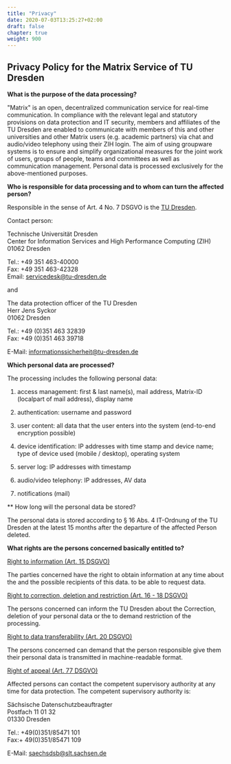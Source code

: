 ```yaml
---
title: "Privacy"
date: 2020-07-03T13:25:27+02:00
draft: false
chapter: true
weight: 900
---
```

## Privacy Policy for the Matrix Service of TU Dresden

**What is the purpose of the data processing?**

"Matrix" is an open, decentralized communication service for real-time communication. In compliance with the relevant legal and statutory provisions on data protection and IT security, members and affiliates of the TU Dresden are enabled to communicate with members of this and other universities and other Matrix users (e.g. academic partners) via chat and audio/video telephony using their ZIH login. The aim of using groupware systems is to ensure and simplify organizational measures for the joint work of users, groups of people, teams and committees as well as communication management. Personal data is processed exclusively for the above-mentioned purposes.

**Who is responsible for data processing and to whom can turn the affected person?**

Responsible
in the sense of Art. 4 No. 7 DSGVO is the [TU Dresden](https://tu-dresden.de/impressum).

Contact person:

Technische Universität Dresden <br>
Center for Information Services and High Performance Computing (ZIH) <br>
01062 Dresden <br>

Tel.: +49 351 463-40000 <br>
Fax: +49 351 463-42328 <br>
Email: servicedesk@tu-dresden.de <br>

and <br>

The data protection officer of the TU Dresden <br>
Herr Jens Syckor <br>
01062 Dresden <br>

Tel.: +49 (0)351 463 32839 <br>
Fax: +49 (0)351 463 39718 <br>

E-Mail: [informationssicherheit@tu-dresden.de](mailto:informationssicherheit@tu-dresden.de)

**Which personal data are processed?**

The processing includes the following personal data:

1. access management: first & last name(s), mail address, Matrix-ID (localpart of
    mail address), display name

2. authentication: username and password

3. user content: all data that the user enters into the system (end-to-end encryption possible)

4. device identification: IP addresses with time stamp and device name; type of device used (mobile / desktop), operating system

5. server log: IP addresses with timestamp

6. audio/video telephony: IP addresses, AV data

7. notifications (mail)

** How long will the personal data be stored?

The personal data is stored according to § 16 Abs. 4 IT-Ordnung of the TU
Dresden at the latest 15 months after the departure of the affected
Person deleted.

**What rights are the persons concerned basically entitled to?**

<u>Right to information (Art. 15 DSGVO)</u>

The parties concerned have the right to obtain information at any time about the
and the possible recipients of this data.
to be able to request data.

<u>Right to correction, deletion and restriction (Art. 16 - 18 DSGVO)</u>

The persons concerned can inform the TU Dresden about the
Correction, deletion of your personal data or the
to demand restriction of the processing.

<u>Right to data transferability (Art. 20 DSGVO)</u>

The persons concerned can demand that the person responsible give them their
personal data is transmitted in machine-readable format.

<u>Right of appeal (Art. 77 DSGVO)</u>

Affected persons can contact the competent supervisory authority at any time
for data protection. The competent supervisory authority is:

Sächsische Datenschutzbeauftragter <br>
Postfach 11 01 32 <br>
01330 Dresden <br>

Tel.: +49(0)351/85471 101 <br>
Fax:+ 49(0)351/85471 109 <br>

E-Mail: [saechsdsb@slt.sachsen.de](mailto:saechsdsb@slt.sachsen.de)
